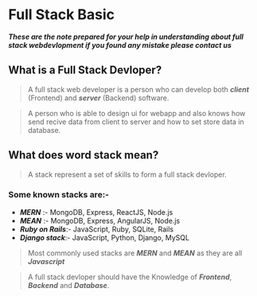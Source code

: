 # Full Stack Basic

*****These are the note prepared for your help in understanding about full stack webdevlopment if you found any mistake  please contact us*****

## What is a Full Stack Devloper?

>A full stack web developer is a person who can develop both ***client*** (Frontend) and ***server*** (Backend) software.

>A person who is able to design ui for webapp and also knows how send recive data from client to server and how to set store data in database.

## What does word stack mean?

>A stack represent a set of skills to form a full stack devloper.

### Some known stacks are:-

- ***MERN*** :- MongoDB, Express, ReactJS, Node.js
- ***MEAN*** :- MongoDB, Express, AngularJS, Node.js
- ***Ruby on Rails***:- JavaScript, Ruby, SQLite, Rails
- ***Django stack***:- JavaScript, Python, Django, MySQL

>Most commonly used stacks are  ***MERN*** and ***MEAN*** as they are all ***Javascript***

>A full stack devloper should have  the Knowledge of ***Frontend***, ***Backend*** and ***Database***.

